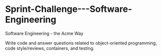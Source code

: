 # Sprint-Challenge---Software-Engineering


Software Engineering - the Acme Way

Write code and answer questions related to object-oriented programming, code style/reviews, containers, and testing. 
